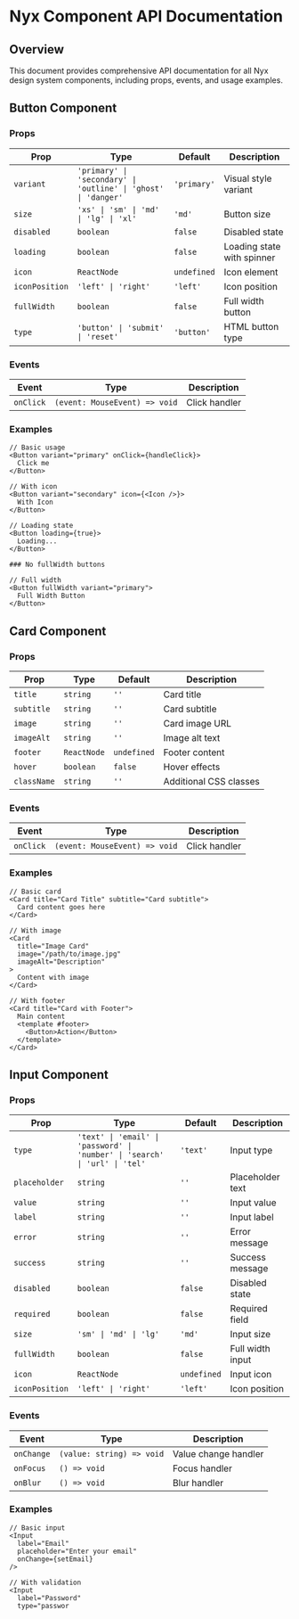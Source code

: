 # Nyx Component API Documentation

## Overview

This document provides comprehensive API documentation for all Nyx design system components, including props, events, and usage examples.

## Button Component

### Props

| Prop | Type | Default | Description |
|------|------|---------|-------------|
| `variant` | `'primary' \| 'secondary' \| 'outline' \| 'ghost' \| 'danger'` | `'primary'` | Visual style variant |
| `size` | `'xs' \| 'sm' \| 'md' \| 'lg' \| 'xl'` | `'md'` | Button size |
| `disabled` | `boolean` | `false` | Disabled state |
| `loading` | `boolean` | `false` | Loading state with spinner |
| `icon` | `ReactNode` | `undefined` | Icon element |
| `iconPosition` | `'left' \| 'right'` | `'left'` | Icon position |
| `fullWidth` | `boolean` | `false` | Full width button |        ### No fullWidth buttons
| `type` | `'button' \| 'submit' \| 'reset'` | `'button'` | HTML button type |

### Events

| Event | Type | Description |
|-------|------|-------------|
| `onClick` | `(event: MouseEvent) => void` | Click handler |

### Examples

```tsx
// Basic usage
<Button variant="primary" onClick={handleClick}>
  Click me
</Button>

// With icon
<Button variant="secondary" icon={<Icon />}>
  With Icon
</Button>

// Loading state
<Button loading={true}>
  Loading...
</Button>

### No fullWidth buttons

// Full width
<Button fullWidth variant="primary">
  Full Width Button
</Button>
```

## Card Component

### Props

| Prop | Type | Default | Description |
|------|------|---------|-------------|
| `title` | `string` | `''` | Card title |
| `subtitle` | `string` | `''` | Card subtitle |
| `image` | `string` | `''` | Card image URL |
| `imageAlt` | `string` | `''` | Image alt text |
| `footer` | `ReactNode` | `undefined` | Footer content |
| `hover` | `boolean` | `false` | Hover effects |
| `className` | `string` | `''` | Additional CSS classes |

### Events

| Event | Type | Description |
|-------|------|-------------|
| `onClick` | `(event: MouseEvent) => void` | Click handler |

### Examples

```tsx
// Basic card
<Card title="Card Title" subtitle="Card subtitle">
  Card content goes here
</Card>

// With image
<Card
  title="Image Card"
  image="/path/to/image.jpg"
  imageAlt="Description"
>
  Content with image
</Card>

// With footer
<Card title="Card with Footer">
  Main content
  <template #footer>
    <Button>Action</Button>
  </template>
</Card>
```

## Input Component

### Props

| Prop | Type | Default | Description |
|------|------|---------|-------------|
| `type` | `'text' \| 'email' \| 'password' \| 'number' \| 'search' \| 'url' \| 'tel'` | `'text'` | Input type |
| `placeholder` | `string` | `''` | Placeholder text |
| `value` | `string` | `''` | Input value |
| `label` | `string` | `''` | Input label |
| `error` | `string` | `''` | Error message |
| `success` | `string` | `''` | Success message |
| `disabled` | `boolean` | `false` | Disabled state |
| `required` | `boolean` | `false` | Required field |
| `size` | `'sm' \| 'md' \| 'lg'` | `'md'` | Input size |
| `fullWidth` | `boolean` | `false` | Full width input |
| `icon` | `ReactNode` | `undefined` | Input icon |
| `iconPosition` | `'left' \| 'right'` | `'left'` | Icon position |

### Events

| Event | Type | Description |
|-------|------|-------------|
| `onChange` | `(value: string) => void` | Value change handler |
| `onFocus` | `() => void` | Focus handler |
| `onBlur` | `() => void` | Blur handler |

### Examples

```tsx
// Basic input
<Input
  label="Email"
  placeholder="Enter your email"
  onChange={setEmail}
/>

// With validation
<Input
  label="Password"
  type="passwor
